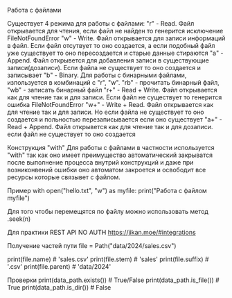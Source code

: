 Работа с файлами

Существует 4 режима для работы с файлами:
"r" - Read. Файл открывается для чтения, если файл не найден то генерится исключение FileNotFoundError
"w" - Write. Файл открывается для записи информаций в файл. Если файл отсутвует то оно создается, а если подобный файл уже существует то оно пересоздается и старые данные стираются
"a" - Append. Файл открывется для добавления записи в существующие записи(дозаписи). Если файла не существует то оно создается и записывает
"b" - Binary. Для работы с бинарными файлами, изпользуется в комбинаций с "r", "w". "rb" - прочитать бинарный файл, "wb" - записать бинарный файл
"r+" - Read + Write. Файл открывается как для чтение так и для записи. Если файл не существует то генерится ошибка FileNotFoundError
"w+" - Write + Read. Файл открывается как для чтение так и для записи. Но если файла не существует то оно создается и польностью перезаписывается если оно существует
"a+" - Read + Append. Файл открывется как для чтение так и для дозаписи. если файл не существует то оно создается

Конструкция "with"
Для работы с файлами в частности используется "with" так как оно имеет преимущество автоматический закрыватся после выполнение процесса внутрий конструкций и даже при возниконвений ошибки оно автоматом закроется и освободит все ресурсы которые связывет с файлом.

Пример
with open("hello.txt", "w") as myfile:
    print("Работа с файлом myfile")

Для того чтобы перемещятся по файлу можно использовать метод <file>.seek(n)

Для практики REST API NO AUTH
https://jikan.moe/#integrations


Получение частей пути
file = Path("data/2024/sales.csv")

print(file.name)      # 'sales.csv'
print(file.stem)      # 'sales'
print(file.suffix)    # '.csv'
print(file.parent)    # 'data/2024'

Проверки
print(data_path.exists())  # True/False
print(data_path.is_file())  # True
print(data_path.is_dir())   # False